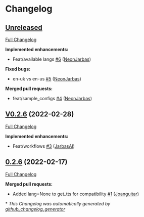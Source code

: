 # Changelog

## [Unreleased](https://github.com/OpenVoiceOS/ovos-tts-plugin-mimic/tree/HEAD)

[Full Changelog](https://github.com/OpenVoiceOS/ovos-tts-plugin-mimic/compare/V0.2.6...HEAD)

**Implemented enhancements:**

- Feat/available langs [\#6](https://github.com/OpenVoiceOS/ovos-tts-plugin-mimic/pull/6) ([NeonJarbas](https://github.com/NeonJarbas))

**Fixed bugs:**

- en-uk vs en-us [\#5](https://github.com/OpenVoiceOS/ovos-tts-plugin-mimic/pull/5) ([NeonJarbas](https://github.com/NeonJarbas))

**Merged pull requests:**

- feat/sample\_configs [\#4](https://github.com/OpenVoiceOS/ovos-tts-plugin-mimic/pull/4) ([NeonJarbas](https://github.com/NeonJarbas))

## [V0.2.6](https://github.com/OpenVoiceOS/ovos-tts-plugin-mimic/tree/V0.2.6) (2022-02-28)

[Full Changelog](https://github.com/OpenVoiceOS/ovos-tts-plugin-mimic/compare/0.2.6...V0.2.6)

**Implemented enhancements:**

- Feat/workflows [\#3](https://github.com/OpenVoiceOS/ovos-tts-plugin-mimic/pull/3) ([JarbasAl](https://github.com/JarbasAl))

## [0.2.6](https://github.com/OpenVoiceOS/ovos-tts-plugin-mimic/tree/0.2.6) (2022-02-17)

[Full Changelog](https://github.com/OpenVoiceOS/ovos-tts-plugin-mimic/compare/c26bbdcb6ac134e2b60de7870716f6130ee01389...0.2.6)

**Merged pull requests:**

- Added lang=None to get\_tts for compatibility [\#1](https://github.com/OpenVoiceOS/ovos-tts-plugin-mimic/pull/1) ([Joanguitar](https://github.com/Joanguitar))



\* *This Changelog was automatically generated by [github_changelog_generator](https://github.com/github-changelog-generator/github-changelog-generator)*
